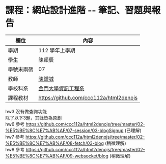 # 課程：網站設計進階 -- 筆記、習題與報告

欄位 | 內容
-----|--------
學期 | 112 學年上學期
學生 |  陳穎辰
學號末兩碼 | 07
教師 | [陳鍾誠](https://www.nqu.edu.tw/educsie/index.php?act=blog&code=list&ids=4)
學校科系 | [金門大學資訊工程系](https://www.nqu.edu.tw/educsie/index.php)
課程教材 | https://github.com/ccc112a/html2denojs

hw3 沒有做查詢功能
</BR>
除了以下3題，其餘皆為原創
</BR>
hw6 參考 https://github.com/ccc112a/html2denojs/tree/master/02-%E5%BE%8C%E7%AB%AF/07-session/03-blogSignup (已理解)
</BR>
hw7 參考 https://github.com/ccc112a/html2denojs/tree/master/02-%E5%BE%8C%E7%AB%AF/08-fetch/03-blog (稍微理解)
</BR>
hw8 參考 https://github.com/ccc112a/html2denojs/tree/master/02-%E5%BE%8C%E7%AB%AF/09-websocket/blog (稍微理解)